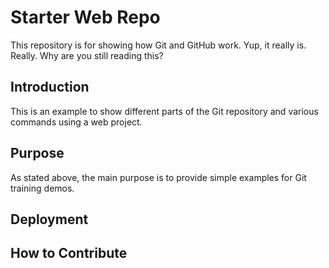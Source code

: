 # Starter Web Repo

This repository is for showing how Git and GitHub work. Yup, it really is. Really. 
Why are you still reading this?

## Introduction

This is an example to show different parts of the Git repository and various commands using a web project.

## Purpose

As stated above, the main purpose is to provide simple examples for Git training demos.

## Deployment

## How to Contribute